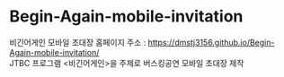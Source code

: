 # Begin-Again-mobile-invitation
비긴어게인 모바일 초대장 홈페이지 주소 : https://dmstj3156.github.io/Begin-Again-mobile-invitation/
<br> JTBC 프로그램 &lt;비긴어게인>을 주제로 버스킹공연 모바일 초대장 제작 
